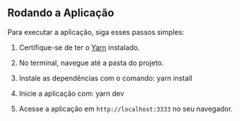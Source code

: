 ## Rodando a Aplicação

Para executar a aplicação, siga esses passos simples:

1. Certifique-se de ter o [Yarn](https://classic.yarnpkg.com/lang/en/) instalado.

2. No terminal, navegue até a pasta do projeto.

3. Instale as dependências com o comando:
   yarn install
   

4. Inicie a aplicação com:
   yarn dev

5. Acesse a aplicação em `http://localhost:3333` no seu navegador.